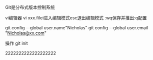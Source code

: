 Git是分布式版本控制系统

vi编辑器
vi xxx.filei进入编辑模式esc退出编辑模式
:wq保存并推出:q配置

git config --global user.name"Nicholas"
git config --global user.email "Nicholas@xx.com"

操作
git init

2222222222222222222
